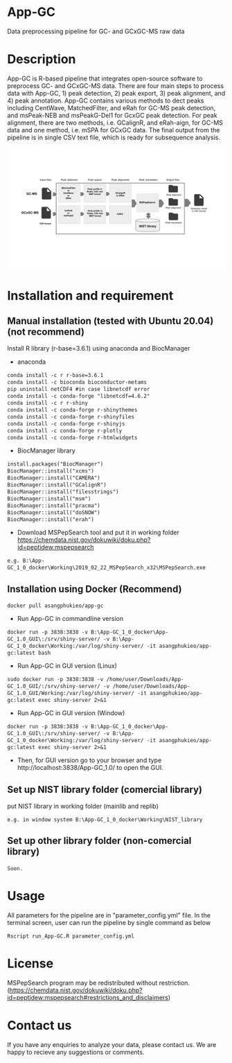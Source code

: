 # App-GC
Data preprocessing pipeline for GC- and GCxGC-MS raw data

# Description
App-GC is R-based pipeline that integrates open-source software to preprocess GC- and GCxGC-MS data. There are four main steps to process data with App-GC, 1) peak detection, 2) peak export, 3) peak alignment, and 4) peak annotation. App-GC contains various methods to dect peaks including CentWave, MatchedFilter, and eRah for GC-MS peak detection, and msPeak-NEB and msPeakG-Del1 for GcxGC peak detection. For peak alignment, there are two methods, i.e. GCalignR, and eRah-aign, for GC-MS data and one method, i.e. mSPA for GCxGC data. The final output from the pipeline is in single CSV text file, which is ready for subsequence analysis.   

![alt text](https://github.com/asangphukieo/App-GC/blob/main/workflow.png)

# Installation and requirement
## Manual installation (tested with Ubuntu 20.04) (not recommend)
  Install R library (r-base=3.6.1) using anaconda and BiocManager 
  * anaconda
  ```
  conda install -c r r-base=3.6.1
  conda install -c bioconda bioconductor-metams
  pip uninstall netCDF4 #in case libnetcdf error
  conda install -c conda-forge "libnetcdf=4.6.2"
  conda install -c r r-shiny
  conda install -c conda-forge r-shinythemes
  conda install -c conda-forge r-shinyfiles
  conda install -c conda-forge r-shinyjs
  conda install -c conda-forge r-plotly
  conda install -c conda-forge r-htmlwidgets
  ```
  * BiocManager library
  ```
  install.packages("BiocManager")
  BiocManager::install("xcms")
  BiocManager::install("CAMERA")
  BiocManager::install("GCalignR")
  BiocManager::install("filesstrings")
  BiocManager::install("msm")
  BiocManager::install("pracma")
  BiocManager::install("doSNOW")
  BiocManager::install("erah")
  ```
  * Download MSPepSearch tool and put it in working folder
  https://chemdata.nist.gov/dokuwiki/doku.php?id=peptidew:mspepsearch
  ``` 
  e.g. B:\App-GC_1_0_docker\Working\2019_02_22_MSPepSearch_x32\MSPepSearch.exe
  ```

## Installation using Docker (Recommend)
  ```
  docker pull asangphukieo/app-gc
  ```

  * Run App-GC in commandline version
  ```
  docker run -p 3838:3838 -v B:\App-GC_1_0_docker\App-GC_1.0_GUI\:/srv/shiny-server/ -v B:\App-GC_1_0_docker\Working:/var/log/shiny-server/ -it asangphukieo/app-gc:latest bash
  ```

  *  Run App-GC in GUI version (Linux)
  ```
  sudo docker run -p 3838:3838 -v /home/user/Downloads/App-GC_1.0_GUI/:/srv/shiny-server/ -v /home/user/Downloads/App-GC_1.0_GUI/Working:/var/log/shiny-server/ -it asangphukieo/app-gc:latest exec shiny-server 2>&1
  ```
  
  *  Run App-GC in GUI version (Window)
  ```
  docker run -p 3838:3838 -v B:\App-GC_1_0_docker\App-GC_1.0_GUI\:/srv/shiny-server/ -v B:\App-GC_1_0_docker\Working:/var/log/shiny-server/ -it asangphukieo/app-gc:latest exec shiny-server 2>&1
  ```
  
  - Then, for GUI version go to your browser and type http://localhost:3838/App-GC_1.0/ to open the GUI.

## Set up NIST library folder (comercial library)
put NIST library in working folder (mainlib and replib)
```
e.g. in window system B:\App-GC_1_0_docker\Working\NIST_library
```
## Set up other library folder (non-comercial library)
```
Soon.
```

# Usage
All parameters for the pipeline are in "parameter_config.yml" file. In the terminal screen, user can run the pipeline by single command as below

```
Rscript run_App-GC.R parameter_config.yml
```

# License
MSPepSearch program may be redistributed without restriction. (https://chemdata.nist.gov/dokuwiki/doku.php?id=peptidew:mspepsearch#restrictions_and_disclaimers)

# Contact us
If you have any enquiries to analyze your data, please contact us. 
We are happy to recieve any suggestions or comments.
